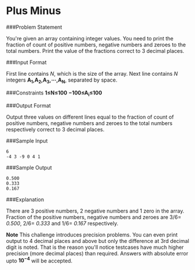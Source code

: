 Plus Minus
==========

###Problem Statement

You're given an array containing integer values. You need to print the fraction of count of positive numbers, negative numbers and zeroes to the total numbers. Print the value of the fractions correct to 3 decimal places.

###Input Format

First line contains *N*, which is the size of the array. 
Next line contains *N* integers **A<sub>1</sub>,A<sub>2</sub>,A<sub>3</sub>,⋯,A<sub>N</sub>**, separated by space.

###Constraints 
**1≤N≤100** 
**−100≤A<sub>i</sub>≤100**

###Output Format

Output three values on different lines equal to the fraction of count of positive numbers, negative numbers and zeroes to the total numbers respectively correct to 3 decimal places.

###Sample Input
```
6
-4 3 -9 0 4 1          
```
###Sample Output
```
0.500
0.333
0.167
```
###Explanation

There are 3 positive numbers, 2 negative numbers and 1 zero in the array. 
Fraction of the positive numbers, negative numbers and zeroes are 3/6= *0.500*, 2/6= *0.333* and 1/6= *0.167* respectively.

**Note** This challenge introduces precision problems. You can even print output to 4 decimal places and above but only the difference at 3rd decimal digit is noted. That is the reason you'll notice testcases have much higher precision (more decimal places) than required. 
Answers with absolute error upto **10<sup>−4</sup>** will be accepted.